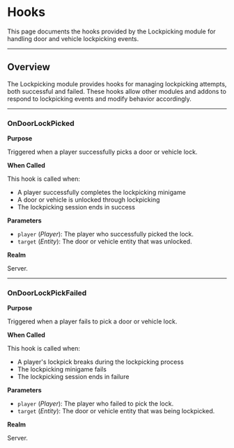 # Hooks

This page documents the hooks provided by the Lockpicking module for handling door and vehicle lockpicking events.

---

## Overview

The Lockpicking module provides hooks for managing lockpicking attempts, both successful and failed. These hooks allow other modules and addons to respond to lockpicking events and modify behavior accordingly.

---

### OnDoorLockPicked

**Purpose**

Triggered when a player successfully picks a door or vehicle lock.

**When Called**

This hook is called when:
- A player successfully completes the lockpicking minigame
- A door or vehicle is unlocked through lockpicking
- The lockpicking session ends in success

**Parameters**

* `player` (*Player*): The player who successfully picked the lock.
* `target` (*Entity*): The door or vehicle entity that was unlocked.

**Realm**

Server.

---

### OnDoorLockPickFailed

**Purpose**

Triggered when a player fails to pick a door or vehicle lock.

**When Called**

This hook is called when:
- A player's lockpick breaks during the lockpicking process
- The lockpicking minigame fails
- The lockpicking session ends in failure

**Parameters**

* `player` (*Player*): The player who failed to pick the lock.
* `target` (*Entity*): The door or vehicle entity that was being lockpicked.

**Realm**

Server.
